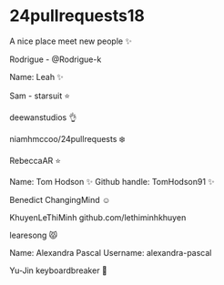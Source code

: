 # 24pullrequests18

A nice place meet new people :sparkles:

Rodrigue - @Rodrigue-k

Name: Leah :sparkles:

Sam - starsuit :star:

deewanstudios  :ok_hand:

niamhmccoo/24pullrequests :snowflake:

RebeccaAR :star:

Name: Tom Hodson :sparkles:
Github handle: TomHodson91 :sparkles:

Benedict ChangingMind :relaxed:

KhuyenLeThiMinh github.com/lethiminhkhuyen

learesong :pouting_cat: 

Name: Alexandra Pascal Username: alexandra-pascal 

Yu-Jin keyboardbreaker :eggplant: